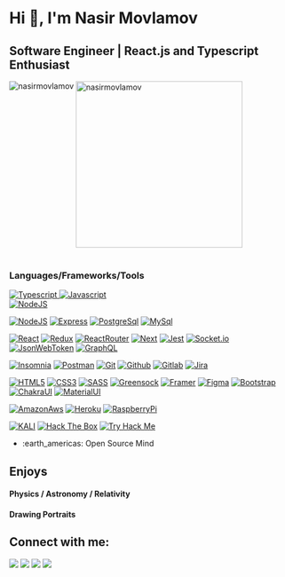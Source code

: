  <h1 >Hi 👋, I'm Nasir Movlamov</h1>
<h2  >Software Engineer | React.js and Typescript Enthusiast </h2>


<div>
 <img  src="https://github-readme-stats.vercel.app/api?username=nasirmovlamov&show_icons=true&locale=en&theme=onedark" alt="nasirmovlamov" />
 <img width="300px"  align="top" src="https://github-readme-stats.vercel.app/api/top-langs/?username=nasirmovlamov&layout=compact&theme=onedark" alt="nasirmovlamov" />
</div>

<br/>

### Languages/Frameworks/Tools
<a href="#">
<img src="https://img.shields.io/badge/-Typesciprt-blue?style=for-the-badge&amp;labelColor=black&amp;logo=Typescript&amp;logoColor=blue"  alt="Typescript" style="max-width:100%;">
</a>

<a href="#">
<img src="https://img.shields.io/badge/-Javascript-yellow?style=for-the-badge&amp;labelColor=black&amp;logo=Javascript&amp;logoColor=yellow"  alt="Javascript" style="max-width:100%;">
</a>

<br>

<a href="#">
<img src="https://img.shields.io/badge/-Javascript-black?style=for-the-badge&amp;labelColor=green&amp;logo=NodeJS&amp;logoColor=green"  alt="NodeJS" style="max-width:100%;">
</a>


[![NodeJS](https://img.shields.io/badge/-NodeJS-black?style=for-the-badge&logo=node.js&link=https://github.com/nasirmovlamov)](https://github.com/nasirmovlamov)
[![Express](https://img.shields.io/badge/-Express-black?style=for-the-badge&logo=express&link=https://github.com/nasirmovlamov)](https://github.com/nasirmovlamov)
[![PostgreSql](https://img.shields.io/badge/-PostgreSql-black?style=for-the-badge&logo=postgresql&link=https://github.com/nasirmovlamov)](https://github.com/nasirmovlamov) 
[![MySql](https://img.shields.io/badge/-MySql-black?style=for-the-badge&logo=mysql&link=https://github.com/nasirmovlamov)](https://github.com/nasirmovlamov) 
<br/>

[![React](https://img.shields.io/badge/-React-black?style=for-the-badge&logo=react&link=https://github.com/nasirmovlamov)](https://github.com/nasirmovlamov) 
[![Redux](https://img.shields.io/badge/-Redux-black?style=for-the-badge&logo=redux&link=https://github.com/nasirmovlamov)](https://github.com/nasirmovlamov) 
[![ReactRouter](https://img.shields.io/badge/-ReactRouter-black?style=for-the-badge&logo=react-router&link=https://github.com/nasirmovlamov)](https://github.com/nasirmovlamov) 
[![Next](https://img.shields.io/badge/-Next-black?style=for-the-badge&logo=next.js&link=https://github.com/nasirmovlamov)](https://github.com/nasirmovlamov) 
[![Jest](https://img.shields.io/badge/-Jest-black?style=for-the-badge&logo=jest&link=https://github.com/nasirmovlamov)](https://github.com/nasirmovlamov) 
[![Socket.io](https://img.shields.io/badge/-Socket.io-black?style=for-the-badge&logo=socket.io&link=https://github.com/nasirmovlamov)](https://github.com/nasirmovlamov) 
[![JsonWebToken](https://img.shields.io/badge/-JWT-black?style=for-the-badge&logo=json-web-tokens&link=https://github.com/nasirmovlamov)](https://github.com/nasirmovlamov) 
[![GraphQL](https://img.shields.io/badge/-GraphQL-black?style=for-the-badge&logo=graphql&link=https://github.com/nasirmovlamov)](https://github.com/nasirmovlamov) 
<br/>

[![Insomnia](https://img.shields.io/badge/-Insomnia-black?style=for-the-badge&logo=insomnia&link=https://github.com/nasirmovlamov)](https://github.com/nasirmovlamov) 
[![Postman](https://img.shields.io/badge/-Postman-black?style=for-the-badge&logo=postman&link=https://github.com/nasirmovlamov)](https://github.com/nasirmovlamov) 
[![Git](https://img.shields.io/badge/-Git-black?style=for-the-badge&logo=git&link=https://github.com/nasirmovlamov)](https://github.com/nasirmovlamov) 
[![Github](https://img.shields.io/badge/-Github-black?style=for-the-badge&logo=github&link=https://github.com/nasirmovlamov)](https://github.com/nasirmovlamov) 
[![Gitlab](https://img.shields.io/badge/-Gitlab-black?style=for-the-badge&logo=gitlab&link=https://github.com/nasirmovlamov)](https://github.com/nasirmovlamov) 
[![Jira](https://img.shields.io/badge/-Jira-black?style=for-the-badge&logo=jira&link=https://github.com/nasirmovlamov)](https://github.com/nasirmovlamov) 
<br/>

[![HTML5](https://img.shields.io/badge/-HTML5-black?style=for-the-badge&logo=html5&logoColor=white&link=https://github.com/nasirmovlamov)](https://github.com/nasirmovlamov) 
[![CSS3](https://img.shields.io/badge/-CSS3-black?style=for-the-badge&logo=visual-studio-code&link=https://github.com/nasirmovlamov)](https://github.com/nasirmovlamov)
[![SASS](https://img.shields.io/badge/-Sass-black?style=for-the-badge&logo=sass&link=https://github.com/nasirmovlamov)](https://github.com/nasirmovlamov)
[![Greensock](https://img.shields.io/badge/-Greensock-black?style=for-the-badge&logo=greensock&link=https://github.com/nasirmovlamov)](https://github.com/nasirmovlamov)
[![Framer](https://img.shields.io/badge/-Framer-black?style=for-the-badge&logo=framer&link=https://github.com/nasirmovlamov)](https://github.com/nasirmovlamov)
[![Figma](https://img.shields.io/badge/-Figma-black?style=for-the-badge&logo=figma&link=https://github.com/nasirmovlamov)](https://github.com/nasirmovlamov)
[![Bootstrap](https://img.shields.io/badge/-Bootstrap-black?style=for-the-badge&logo=bootstrap&link=https://github.com/nasirmovlamov)](https://github.com/nasirmovlamov)
[![ChakraUI](https://img.shields.io/badge/-ChakraUI-black?style=for-the-badge&logo=chakra-ui&link=https://github.com/nasirmovlamov)](https://github.com/nasirmovlamov)
[![MaterialUI](https://img.shields.io/badge/-MaterialUi-black?style=for-the-badge&logo=material-ui&link=https://github.com/nasirmovlamov)](https://github.com/nasirmovlamov) 
<br/>


[![AmazonAws](https://img.shields.io/badge/-AmazonAws-black?style=for-the-badge&logo=amazon-aws&link=https://github.com/nasirmovlamov)](https://github.com/nasirmovlamov)
[![Heroku](https://img.shields.io/badge/-Heroku-black?style=for-the-badge&logo=heroku&link=https://github.com/nasirmovlamov)](https://github.com/nasirmovlamov)
[![RaspberryPi](https://img.shields.io/badge/-RaspberryPi-black?style=for-the-badge&logo=raspberry-pi&link=https://github.com/nasirmovlamov)](https://github.com/nasirmovlamov)

[![KALI](https://img.shields.io/badge/-KALI-black?style=for-the-badge&logo=kali-linux&link=https://github.com/nasirmovlamov)](https://github.com/nasirmovlamov)
[![Hack The Box](https://img.shields.io/badge/-HackTheBox-black?style=for-the-badge&logo=hack-the-box&link=https://github.com/nasirmovlamov)](https://github.com/nasirmovlamov)
[![Try Hack Me](https://img.shields.io/badge/-TryHackMe-black?style=for-the-badge&logo=tryhackme&link=https://github.com/nasirmovlamov)](https://github.com/nasirmovlamov)

<ul>
  <li> :earth_americas: Open Source Mind </li>
</ul>

<div>
 <h2> Enjoys</h3>
 <h4> Physics / Astronomy / Relativity </h4> 
 <h4> Drawing Portraits </h4>
</div>

<h2>Connect with me:</h2>
<p >
  <a href="mailto:movlamovnasir@protonmail.com"><img src="https://img.shields.io/badge/e‑mail-D14836.svg?style=for-the-badge&logo=GMail&logoColor=white"/></a>
  <a href="https://az.linkedin.com/in/nasir-movlamov-322ab21b4"><img src="https://img.shields.io/badge/linkedin-0077B5.svg?style=for-the-badge&logo=linkedin&logoColor=white"/></a>
  <a href="https://twitter.com/nasirmovlamov"><img src="https://img.shields.io/badge/twitter-1DA1F2.svg?style=for-the-badge&logo=twitter&logoColor=white"/></a>
  <a href="https://www.youtube.com/channel/UCmE8Psks_-SDw9iG1nn6MpQ"><img src="https://img.shields.io/badge/youtube-9116EF.svg?style=for-the-badge&logo=youtube&logoColor=white"/></a>
 
</p>
